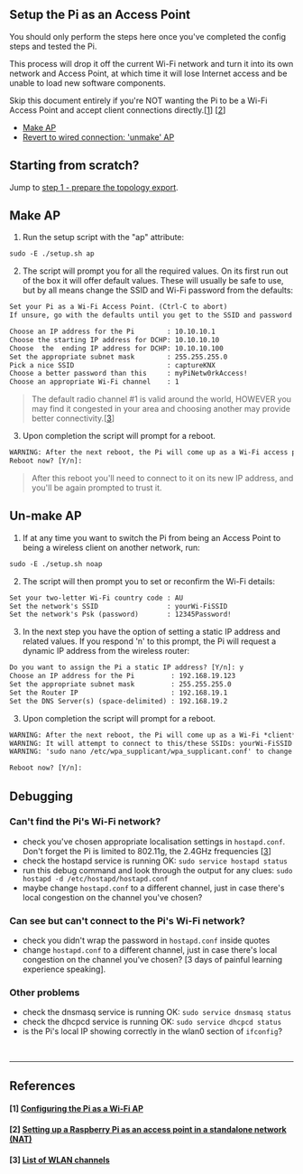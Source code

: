 ## Setup the Pi as an Access Point
You should only perform the steps here once you've completed the config steps and tested the Pi.

This process will drop it off the current Wi-Fi network and turn it into its own network and Access Point, at which time it will lose Internet access and be unable to load new software components.

Skip this document entirely if you're NOT wanting the Pi to be a Wi-Fi Access Point and accept client connections directly.\[[1](#1-configuring-the-pi-as-a-Wi-Fi-ap)\] \[[2](#2-setting-up-a-raspberry-pi-as-an-access-point-in-a-standalone-network-nat)\]


- [Make AP](#make-ap)
- [Revert to wired connection: 'unmake' AP](#unmake-ap)

## Starting from scratch?
Jump to [step 1 - prepare the topology export](/docs/step1-prepare-the-topology-export.md).

## Make AP

1. Run the setup script with the "ap" attribute:
```txt
sudo -E ./setup.sh ap
```

2. The script will prompt you for all the required values. On its first run out of the box it will offer default values. These will usually be safe to use, but by all means change the SSID and Wi-Fi password from the defaults:

```txt
Set your Pi as a Wi-Fi Access Point. (Ctrl-C to abort)
If unsure, go with the defaults until you get to the SSID and password

Choose an IP address for the Pi        : 10.10.10.1
Choose the starting IP address for DCHP: 10.10.10.10
Choose  the  ending IP address for DCHP: 10.10.10.100
Set the appropriate subnet mask        : 255.255.255.0
Pick a nice SSID                       : captureKNX
Choose a better password than this     : myPiNetw0rkAccess!
Choose an appropriate Wi-Fi channel    : 1
```

> The default radio channel #1 is valid around the world, HOWEVER you may find it congested in your area and choosing another may provide better connectivity.\[[3](#3-list-of-wlan-channels)\]

3. Upon completion the script will prompt for a reboot. 

```txt
WARNING: After the next reboot, the Pi will come up as a Wi-Fi access point!
Reboot now? [Y/n]:
```

> After this reboot you'll need to connect to it on its new IP address, and you'll be again prompted to trust it.



## Un-make AP

1. If at any time you want to switch the Pi from being an Access Point to being a wireless client on another network, run:
```txt
sudo -E ./setup.sh noap
```

2. The script will then prompt you to set or reconfirm the Wi-Fi details:
```txt
Set your two-letter Wi-Fi country code : AU
Set the network's SSID                 : yourWi-FiSSID
Set the network's Psk (password)       : 12345Password!
```

3. In the next step you have the option of setting a static IP address and related values. If you respond 'n' to this prompt, the Pi will request a dynamic IP address from the wireless router:
```txt
Do you want to assign the Pi a static IP address? [Y/n]: y
Choose an IP address for the Pi         : 192.168.19.123
Set the appropriate subnet mask         : 255.255.255.0
Set the Router IP                       : 192.168.19.1
Set the DNS Server(s) (space-delimited) : 192.168.19.2
```

3. Upon completion the script will prompt for a reboot. 
```txt
WARNING: After the next reboot, the Pi will come up as a Wi-Fi *client*
WARNING: It will attempt to connect to this/these SSIDs: yourWi-FiSSID
WARNING: 'sudo nano /etc/wpa_supplicant/wpa_supplicant.conf' to change

Reboot now? [Y/n]:
```

## Debugging

### Can't find the Pi's Wi-Fi network?
- check you've chosen appropriate localisation settings in `hostapd.conf`. Don't forget the Pi is limited to 802.11g, the 2.4GHz frequencies \[[3](#3-list-of-wlan-channels)\]
- check the hostapd service is running OK: `sudo service hostapd status`
- run this debug command and look through the output for any clues:
`sudo hostapd -d /etc/hostapd/hostapd.conf`
- maybe change `hostapd.conf` to a different channel, just in case there's local congestion on the channel you've chosen?

### Can see but can't connect to the Pi's Wi-Fi network?
- check you didn't wrap the password in `hostapd.conf` inside quotes
- change `hostapd.conf` to a different channel, just in case there's local congestion on the channel you've chosen? \[3 days of painful learning experience speaking].

### Other problems
- check the dnsmasq service is running OK: `sudo service dnsmasq status`
- check the dhcpcd service is running OK: `sudo service dhcpcd status`
- is the Pi's local IP showing correctly in the wlan0 section of `ifconfig`?

<br>
<hr >

## References

#### [1] [Configuring the Pi as a Wi-Fi AP](https://github.com/SurferTim/documentation/blob/6bc583965254fa292a470990c40b145f553f6b34/configuration/wireless/access-point.md)
#### [2] [Setting up a Raspberry Pi as an access point in a standalone network (NAT)](https://www.raspberrypi.org/documentation/configuration/wireless/access-point.md)
#### [3] [List of WLAN channels](https://en.wikipedia.org/wiki/List_of_WLAN_channels#2.4_GHz_(802.11b/g/n/ax))
